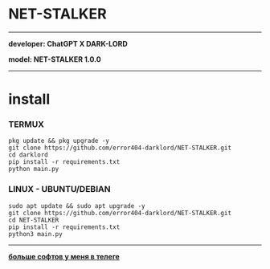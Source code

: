 # NET-STALKER
---
**developer: ChatGPT X DARK-LORD**

**model: NET-STALKER 1.0.0**
___
# install
### TERMUX

```
pkg update && pkg upgrade -y
git clone https://github.com/error404-darklord/NET-STALKER.git
cd darklord
pip install -r requirements.txt
python main.py
```

### LINUX - UBUNTU/DEBIAN

```
sudo apt update && sudo apt upgrade -y
git clone https://github.com/error404-darklord/NET-STALKER.git
cd NET-STALKER
pip install -r requirements.txt
python3 main.py
```

---
**[больше софтов у меня в телеге](https://t.me/DATABASE6576807265484849)**
